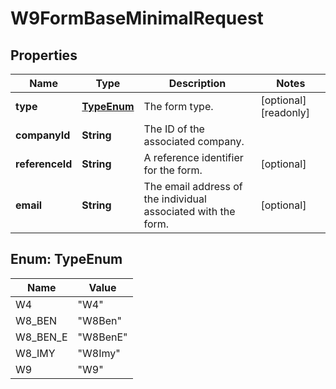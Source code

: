 

# W9FormBaseMinimalRequest


## Properties

| Name | Type | Description | Notes |
|------------ | ------------- | ------------- | -------------|
|**type** | [**TypeEnum**](#TypeEnum) | The form type. |  [optional] [readonly] |
|**companyId** | **String** | The ID of the associated company. |  |
|**referenceId** | **String** | A reference identifier for the form. |  [optional] |
|**email** | **String** | The email address of the individual associated with the form. |  [optional] |



## Enum: TypeEnum

| Name | Value |
|---- | -----|
| W4 | &quot;W4&quot; |
| W8_BEN | &quot;W8Ben&quot; |
| W8_BEN_E | &quot;W8BenE&quot; |
| W8_IMY | &quot;W8Imy&quot; |
| W9 | &quot;W9&quot; |



